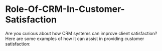 # Role-Of-CRM-In-Customer-Satisfaction
Are you curious about how CRM systems can improve client satisfaction? Here are some examples of how it can assist in providing customer satisfaction:
